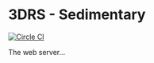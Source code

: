 3DRS - Sedimentary
==================

[![Circle CI](https://circleci.com/gh/3digitalrock/sedimentary/tree/master.png?style=badge&circle-token=0c2e756b76270ca354fc47dd5a867add9024e06f)](https://circleci.com/gh/3digitalrock/sedimentary/tree/master)

The web server...
